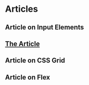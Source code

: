 # Articles

## Article on Input Elements

## [The Article](https://dev.to/hianshul07/input-elements-in-html-37lf)

## Article on CSS Grid

## Article on Flex